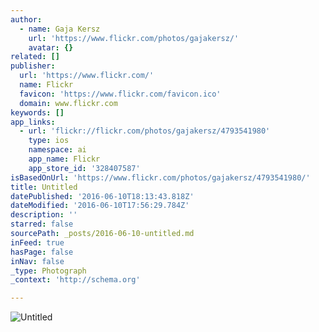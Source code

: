 ```yaml
---
author:
  - name: Gaja Kersz
    url: 'https://www.flickr.com/photos/gajakersz/'
    avatar: {}
related: []
publisher:
  url: 'https://www.flickr.com/'
  name: Flickr
  favicon: 'https://www.flickr.com/favicon.ico'
  domain: www.flickr.com
keywords: []
app_links:
  - url: 'flickr://flickr.com/photos/gajakersz/4793541980'
    type: ios
    namespace: ai
    app_name: Flickr
    app_store_id: '328407587'
isBasedOnUrl: 'https://www.flickr.com/photos/gajakersz/4793541980/'
title: Untitled
datePublished: '2016-06-10T18:13:43.818Z'
dateModified: '2016-06-10T17:56:29.784Z'
description: ''
starred: false
sourcePath: _posts/2016-06-10-untitled.md
inFeed: true
hasPage: false
inNav: false
_type: Photograph
_context: 'http://schema.org'

---
```

![Untitled](https://farm5.staticflickr.com/4095/4793541980_1c6c2c132b_b.jpg)